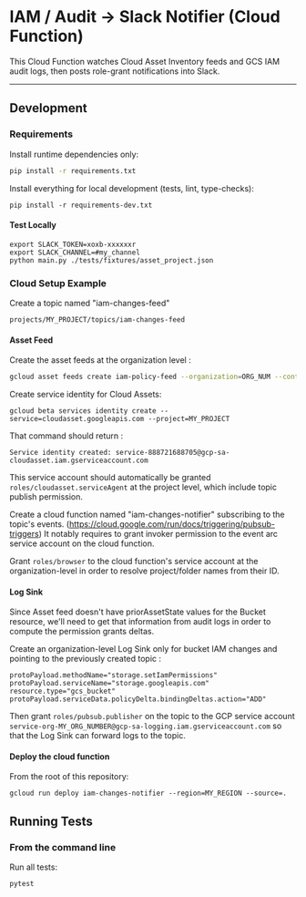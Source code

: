 # IAM / Audit → Slack Notifier (Cloud Function)

This Cloud Function watches Cloud Asset Inventory feeds and GCS IAM audit logs, then posts role-grant notifications into Slack.

---

## Development

### Requirements

Install runtime dependencies only:
```bash
pip install -r requirements.txt
````
Install everything for local development (tests, lint, type-checks):
```
pip install -r requirements-dev.txt
```

#### Test Locally
```
export SLACK_TOKEN=xoxb-xxxxxxr
export SLACK_CHANNEL=#my_channel
python main.py ./tests/fixtures/asset_project.json
```

### Cloud Setup Example

Create a topic named "iam-changes-feed"
```
projects/MY_PROJECT/topics/iam-changes-feed
```

#### Asset Feed
Create the asset feeds at the organization level :
```bash
gcloud asset feeds create iam-policy-feed --organization=ORG_NUM --content-type=iam-policy --asset-types=".*" --pubsub-topic=projects/MY_PROJECT/topics/iam-changes-feed
```
Create service identity for Cloud Assets:
```
gcloud beta services identity create --service=cloudasset.googleapis.com --project=MY_PROJECT
```
That command should return :
```
Service identity created: service-888721688705@gcp-sa-cloudasset.iam.gserviceaccount.com
```
This service account should automatically be granted `roles/cloudasset.serviceAgent` at the project level, which include topic publish permission.

Create a cloud function named "iam-changes-notifier" subscribing to the topic's events. (https://cloud.google.com/run/docs/triggering/pubsub-triggers)
It notably requires to grant invoker permission to the event arc service account on the cloud function.

Grant `roles/browser` to the cloud function's service account at the organization-level in order to resolve project/folder names from their ID.

#### Log Sink
Since Asset feed doesn't have priorAssetState values for the Bucket resource, we'll need to get that information from audit logs in order to compute the permission grants deltas.

Create an organization-level Log Sink only for bucket IAM changes and pointing to the previously created topic :

```
protoPayload.methodName="storage.setIamPermissions"
protoPayload.serviceName="storage.googleapis.com"
resource.type="gcs_bucket"
protoPayload.serviceData.policyDelta.bindingDeltas.action="ADD"
```

Then grant `roles/pubsub.publisher` on the topic to the GCP service account `service-org-MY_ORG_NUMBER@gcp-sa-logging.iam.gserviceaccount.com` so that the Log Sink can forward logs to the topic.

#### Deploy the cloud function

From the root of this repository:
```
gcloud run deploy iam-changes-notifier --region=MY_REGION --source=.
```

## Running Tests
### From the command line

Run all tests:

```bash
pytest
```
